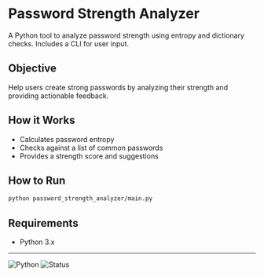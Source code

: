 # Password Strength Analyzer

A Python tool to analyze password strength using entropy and dictionary checks. Includes a CLI for user input.

## Objective
Help users create strong passwords by analyzing their strength and providing actionable feedback.

## How it Works
- Calculates password entropy
- Checks against a list of common passwords
- Provides a strength score and suggestions

## How to Run
```sh
python password_strength_analyzer/main.py
```

## Requirements
- Python 3.x

---

![Python](https://img.shields.io/badge/Python-3.x-blue)
![Status](https://img.shields.io/badge/status-active-brightgreen)
